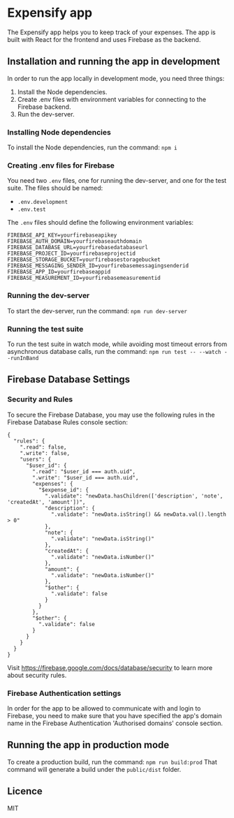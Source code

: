 # Expensify app
The Expensify app helps you to keep track of your expenses.
The app is built with React for the frontend and uses Firebase as the backend.

## Installation and running the app in development
In order to run the app locally in development mode, you need three things:
1. Install the Node dependencies.
2. Create .env files with environment variables for connecting to the Firebase backend.
3. Run the dev-server.

### Installing Node dependencies
To install the Node dependencies, run the command:
`npm i`

### Creating .env files for Firebase
You need two `.env` files, one for running the dev-server, and one for the test suite. The files should be named:
- `.env.development`
- `.env.test`

The `.env` files should define the following environment variables:
```
FIREBASE_API_KEY=yourfirebaseapikey
FIREBASE_AUTH_DOMAIN=yourfirebaseauthdomain
FIREBASE_DATABASE_URL=yourfirebasedatabaseurl
FIREBASE_PROJECT_ID=yourfirebaseprojectid
FIREBASE_STORAGE_BUCKET=yourfirebasestoragebucket
FIREBASE_MESSAGING_SENDER_ID=yourfirebasemessagingsenderid
FIREBASE_APP_ID=yourfirebaseappid
FIREBASE_MEASUREMENT_ID=yourfirebasemeasurementid
```

### Running the dev-server
To start the dev-server, run the command:
`npm run dev-server`

### Running the test suite
To run the test suite in watch mode, while avoiding most timeout errors from asynchronous database calls, run the command:
`npm run test -- --watch --runInBand`

## Firebase Database Settings
### Security and Rules
To secure the Firebase Database, you may use the following rules in the Firebase Database Rules console section:
```
{
  "rules": {
    ".read": false,
    ".write": false,
    "users": {
      "$user_id": {
        ".read": "$user_id === auth.uid",
        ".write": "$user_id === auth.uid",
        "expenses": {
          "$expense_id": {
            ".validate": "newData.hasChildren(['description', 'note', 'createdAt', 'amount'])",
            "description": {
              ".validate": "newData.isString() && newData.val().length > 0"
            },
            "note": {
              ".validate": "newData.isString()"
            },
            "createdAt": {
              ".validate": "newData.isNumber()"
            },
            "amount": {
              ".validate": "newData.isNumber()"
            },
            "$other": {
              ".validate": false
            }
          }
        },
        "$other": {
          ".validate": false
        }
      }
    }
  }
}
```
Visit https://firebase.google.com/docs/database/security to learn more about security rules.

### Firebase Authentication settings
In order for the app to be allowed to communicate with and login to Firebase, you need to make sure that you have specified the app's domain name in the Firebase Authentication 'Authorised domains' console section.

## Running the app in production mode
To create a production build, run the command:
`npm run build:prod`
That command will generate a build under the `public/dist` folder.

## Licence
MIT